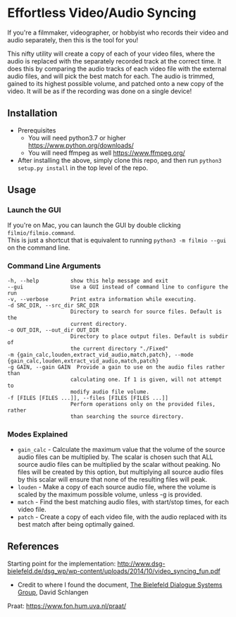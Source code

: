 # Effortless Video/Audio Syncing
If you're a filmmaker, videographer, or hobbyist who records their video and audio separately, then this is the tool for you!

This nifty utility will create a copy of each of your video files, where the audio is replaced with the separately recorded track at the correct time.
It does this by comparing the audio tracks of each video file with the external audio files, and will pick the best match for each.
The audio is trimmed, gained to its highest possible volume, and patched onto a new copy of the video.
It will be as if the recording was done on a single device!

## Installation
- Prerequisites
  - You will need python3.7 or higher https://www.python.org/downloads/
  - You will need ffmpeg as well https://www.ffmpeg.org/
- After installing the above, simply clone this repo, and then run `python3 setup.py install` in the top level of the repo.

## Usage

### Launch the GUI
If you're on Mac, you can launch the GUI by double clicking `filmio/filmio.command`.  
This is just a shortcut that is equivalent to running `python3 -m filmio --gui` on the command line.

### Command Line Arguments
```
-h, --help          show this help message and exit
--gui               Use a GUI instead of command line to configure the run
-v, --verbose       Print extra information while executing.
-d SRC_DIR, --src_dir SRC_DIR
                    Directory to search for source files. Default is the
                    current directory.
-o OUT_DIR, --out_dir OUT_DIR
                    Directory to place output files. Default is subdir of
                    the current directory "./Fixed"
-m {gain_calc,louden,extract_vid_audio,match,patch}, --mode {gain_calc,louden,extract_vid_audio,match,patch}
-g GAIN, --gain GAIN  Provide a gain to use on the audio files rather than
                    calculating one. If 1 is given, will not attempt to
                    modify audio file volume.
-f [FILES [FILES ...]], --files [FILES [FILES ...]]
                    Perform operations only on the provided files, rather
                    than searching the source directory.
```
### Modes Explained
- `gain_calc` - Calculate the maximum value that the volume of the source audio files can be multiplied by.
The scalar is chosen such that ALL source audio files can be multiplied by the scalar without peaking.
No files will be created by this option, but multiplying all source audio files by this scalar will ensure that none of the resulting files will peak.
- `louden` - Make a copy of each source audio file, where the volume is scaled by the maximum possible volume, unless -g is provided.
- `match` - Find the best matching audio files, with start/stop times, for each video file.
- `patch` - Create a copy of each video file, with the audio replaced with its best match after being optimally gained.

## References
Starting point for the implementation: http://www.dsg-bielefeld.de/dsg_wp/wp-content/uploads/2014/10/video_syncing_fun.pdf
- Credit to where I found the document, [The Bielefeld Dialogue Systems Group](http://www.dsg-bielefeld.de/dsg_wp/), David Schlangen

Praat: https://www.fon.hum.uva.nl/praat/
